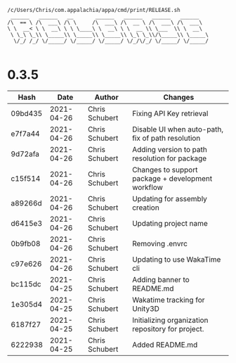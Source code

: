 ```
/c/Users/Chris/com.appalachia/appa/cmd/print/RELEASE.sh
 ______   ______   __       ______   ______   ______   ______    
/\  == \ /\  ___\ /\ \     /\  ___\ /\  __ \ /\  ___\ /\  ___\   
\ \  __< \ \  __\ \ \ \____\ \  __\ \ \  __ \\ \___  \\ \  __\   
 \ \_\ \_\\ \_____\\ \_____\\ \_____\\ \_\ \_\\/\_____\\ \_____\ 
  \/_/ /_/ \/_____/ \/_____/ \/_____/ \/_/\/_/ \/_____/ \/_____/ 
                                                                 
```


# 0.3.5
| Hash | Date | Author | Changes |
|------|------|--------|---------|
| 09bd435 | 2021-04-26 | Chris Schubert | Fixing API Key retrieval |
| e7f7a44 | 2021-04-26 | Chris Schubert | Disable UI when auto-path, fix of path resolution |
| 9d72afa | 2021-04-26 | Chris Schubert | Adding version to path resolution for package |
| c15f514 | 2021-04-26 | Chris Schubert | Changes to support package + development workflow |
| a89266d | 2021-04-26 | Chris Schubert | Updating for assembly creation |
| d6415e3 | 2021-04-26 | Chris Schubert | Updating project name |
| 0b9fb08 | 2021-04-26 | Chris Schubert | Removing .envrc |
| c97e626 | 2021-04-26 | Chris Schubert | Updating to use WakaTime cli |
| bc115dc | 2021-04-25 | Chris Schubert | Adding banner to README.md |
| 1e305d4 | 2021-04-25 | Chris Schubert | Wakatime tracking for Unity3D |
| 6187f27 | 2021-04-25 | Chris Schubert | Initializing organization repository for project. |
| 6222938 | 2021-04-25 | Chris Schubert | Added README.md |
